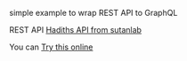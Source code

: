 simple example to wrap REST API to GraphQL

REST API [Hadiths API from sutanlab](https://github.com/sutanlab/hadith-api)

You can [Try this online](https://rest-wrap.herokuapp.com/)
